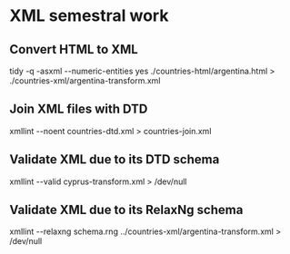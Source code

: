 # XML semestral work

## Convert HTML to XML
tidy -q -asxml --numeric-entities yes ./countries-html/argentina.html > ./countries-xml/argentina-transform.xml


## Join XML files with DTD 
xmllint --noent countries-dtd.xml > countries-join.xml

## Validate XML due to its DTD schema
xmllint --valid cyprus-transform.xml > /dev/null

## Validate XML due to its RelaxNg schema
xmllint --relaxng schema.rng ../countries-xml/argentina-transform.xml  > /dev/null


